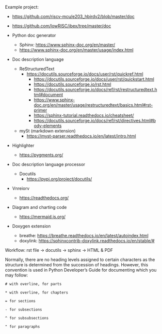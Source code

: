 Example project: 

- https://github.com/riscv-mcu/e203_hbirdv2/blob/master/doc
- https://github.com/lowRISC/ibex/tree/master/doc
- Python doc generator
  - Sphinx:  https://www.sphinx-doc.org/en/master/
  - https://www.sphinx-doc.org/en/master/usage/index.html
- Doc description language
  - ReStructuredText    
    - https://docutils.sourceforge.io/docs/user/rst/quickref.html
      - https://docutils.sourceforge.io/docs/user/rst/quickstart.html
      - https://docutils.sourceforge.io/rst.html
      - https://docutils.sourceforge.io/docs/ref/rst/restructuredtext.html#document
      - https://www.sphinx-doc.org/en/master/usage/restructuredtext/basics.html#rst-primer
      - https://sphinx-tutorial.readthedocs.io/cheatsheet/ 
      - https://docutils.sourceforge.io/docs/ref/rst/directives.html#body-elements
  - mySt (markdown extension)
    - https://myst-parser.readthedocs.io/en/latest/intro.html

- Highlighter
  - https://pygments.org/

- Doc description language processor
  - Docutils
    - https://pypi.org/project/docutils/

- Vnreiorv
  - https://readthedocs.org/

- Diagram and charting code
  - https://mermaid.js.org/
- Doxygen extension 
  - breathe: https://breathe.readthedocs.io/en/latest/autoindex.html
  - doxylink: https://sphinxcontrib-doxylink.readthedocs.io/en/stable/#

Workflow: rst file -> docutils -> sphinx -> HTML & PDF


Normally, there are no heading levels assigned to certain characters as the structure is determined from the succession of headings. However, this convention is used in Python Developer’s Guide for documenting which you may follow:

    # with overline, for parts

    * with overline, for chapters

    = for sections

    - for subsections

    ^ for subsubsections

    " for paragraphs
